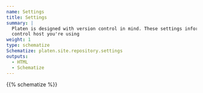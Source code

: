 ```yaml
---
name: Settings
title: Settings
summary: |
  Platen is designed with version control in mind. These settings inform Platen about the version
  control host you're using
weight: 1
type: schematize
Schematize: platen.site.repository.settings
outputs:
  - HTML
  - Schematize
---
```


{{% schematize %}}
